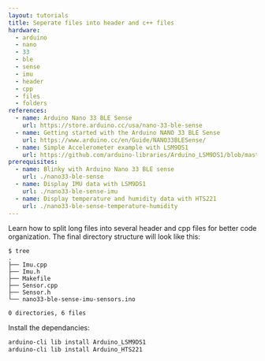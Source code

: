 ```yaml
---
layout: tutorials
title: Seperate files into header and c++ files
hardware:
  - arduino
  - nano
  - 33
  - ble
  - sense
  - imu
  - header
  - cpp
  - files
  - folders
references:
  - name: Arduino Nano 33 BLE Sense
    url: https://store.arduino.cc/usa/nano-33-ble-sense
  - name: Getting started with the Arduino NANO 33 BLE Sense
    url: https://www.arduino.cc/en/Guide/NANO33BLESense/
  - name: Simple Accelerometer example with LSM9DS1
    url: https://github.com/arduino-libraries/Arduino_LSM9DS1/blob/master/examples/SimpleAccelerometer/SimpleAccelerometer.ino
prerequisites:
  - name: Blinky with Arduino Nano 33 BLE sense
    url: ./nano33-ble-sense
  - name: Display IMU data with LSM9DS1
    url: ./nano33-ble-sense-imu
  - name: Display temperature and humidity data with HTS221
    url: ./nano33-ble-sense-temperature-humidity
---
```


Learn how to split long files into several header and cpp files for better code organization. The final directory structure will look like this:

```
$ tree
.
├── Imu.cpp
├── Imu.h
├── Makefile
├── Sensor.cpp
├── Sensor.h
└── nano33-ble-sense-imu-sensors.ino

0 directories, 6 files
```

Install the dependancies:

```sh
arduino-cli lib install Arduino_LSM9DS1
arduino-cli lib install Arduino_HTS221
```
